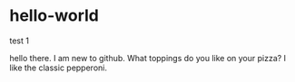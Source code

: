# hello-world
test 1

hello there. I am new to github. What toppings do you like on your pizza? I like the classic pepperoni.
